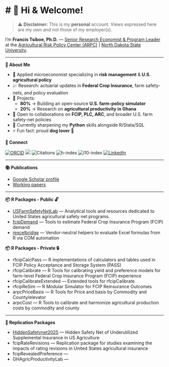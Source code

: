 \# 👋 Hi & Welcome!
================

<!-- README.md is generated from README.Rmd. Please edit that file -->

> ⚠️ **Disclaimer:** This is my **personal** account. Views expressed
> here are my own and not those of my employer(s).

I’m **Francis Tsiboe, Ph.D.** — [Senior Research Economist & Program
Leader](https://www.arpc-ndsu.com/team/francis-tsiboe) at the
[Agricultural Risk Policy Center (ARPC)](https://www.arpc-ndsu.com/) \|
[North Dakota State University](https://www.ndsu.edu/).

------------------------------------------------------------------------

**🔎 About Me**

- 🏢 Applied microeconomist specializing in **risk management** & **U.S.
  agricultural policy**  
- 📈 Research: actuarial updates in **Federal Crop Insurance**, farm
  safety-nets, and policy evaluation  
- 🔭 Projects:
  - **80%** → Building an open-source **U.S. farm-policy simulator**  
  - **20%** → Research on **agricultural productivity in Ghana**  
- 👯 Open to collaborations on **FCIP, PLC, ARC**, and broader U.S. farm
  safety-net policies  
- 🌱 Currently sharpening my **Python** skills alongside R/Stata/SQL  
- ⚡ Fun fact: proud **dog lover** 🐶

**🔗 Connect**

[![ORCID](https://img.shields.io/badge/ORCID-0000_0001_5984_1072-green)](https://orcid.org/0000-0001-5984-1072)
[![](https://img.shields.io/badge/GoogleScholar-Francis_Tsiboe-grey?style=flat-square&labelColor=4285F4&logo=googlescholar&logoColor=white)](https://scholar.google.com/citations?user=ox2t_YIAAAAJ&hl=en)
![Citations](https://img.shields.io/badge/dynamic/json?label=Citations&query=$.citations&url=https://raw.githubusercontent.com/ftsiboe/ftsiboe/main/data-raw/scholar-metrics.json)
![h-index](https://img.shields.io/badge/dynamic/json?label=h-index&query=$.h_index&url=https://raw.githubusercontent.com/ftsiboe/ftsiboe/main/data-raw/scholar-metrics.json)
![i10-index](https://img.shields.io/badge/dynamic/json?label=i10-index&query=$.i10_index&url=https://raw.githubusercontent.com/ftsiboe/ftsiboe/main/data-raw/scholar-metrics.json)
[![LinkedIn](https://img.shields.io/badge/LinkedIn-Francis_Tsiboe-0A66C2?logo=linkedin)](https://www.linkedin.com/in/francis-tsiboe-02b97248/)

------------------------------------------------------------------------

**📚 Publications**

- [Google Scholar
  profile](https://scholar.google.com/citations?user=ox2t_YIAAAAJ&hl=en)  
- [Working
  papers](https://github.com/ftsiboe/ftsiboe/wiki/My-working-papers)

------------------------------------------------------------------------

**📦 R Packages - Public 🔓**

- [USFarmSafetyNetLab](https://github.com/ftsiboe/USFarmSafetyNetLab) —
  Analytical tools and resources dedicated to United States agricultural
  safety net programs.  
- [fcipDemand](https://github.com/ftsiboe/rfcipDemand) — Tools to
  estimate Federal Crop Insurance Program (FCIP) demand  
- [rexcelbridge](https://github.com/ftsiboe/rexcelbridge) —
  Vendor-neutral helpers to evaluate Excel formulas from R via COM
  automation

**📦 R Packages - Private 🔒**

- rfcipCalcPass — R implementations of calculators and tables used in
  FCIP Policy Acceptance and Storage System (PASS)
- rfcipCalibrate — R Tools for calibrating yield and preference models
  for farm-level Federal Crop Insurance Program (FCIP) experience
- rfcipCalibrateExtended — Extended tools for rfcipCalibrate
- rfcipReSim — R Modular Simulator for FCIP Reinsurance Outcomes
- arpcPriceBasis — R Tools for Price and basis by Commodity and
  County/elevator
- arpcCost — R Tools to calibrate and harmonize agricultural production
  costs by commodity and county

------------------------------------------------------------------------

**🔁 Replication Packages**

- [HiddenSafetynet2025](https://github.com/ftsiboe/HiddenSafetynet2025)
  — Hidden Safety Net of Underutilized Supplemental Insurance in US
  Agriculture  
- fcipRateRevisions — Replication package for studies examining the
  impacts of rating revisions in United States agricultural insurance
- fcipRevealedPreference —
- GHAgricProductivityLab —

<!--
**ftsiboe/ftsiboe** is a ✨ _special_ ✨ repository because its `README.md` (this file) appears on your GitHub profile.
&#10;Here are some ideas to get you started:
&#10;![GitHub stats](https://github-readme-stats.vercel.app/api?username=ftsiboe&show_icons=true)
# Francis Tsiboe
&#10;**Senior Research Economist @ ARPC, NDSU**
&#10;- 🌱 Developing an open‑source U.S. farm policy simulator  
- 📈 Modeling actuarial updates in Federal Crop Insurance  
- 🛠️ Tech: R · Python · Stata · SQL  
- 📂 Key repos: [GH‑Agric‑Productivity‑Lab](https://github.com/ftsiboe/GH-Agric-Productivity-Lab), [FCIP‑Actuarial‑Updates](https://github.com/ftsiboe/FCIP-Actuarial-Updates)  
- 📫 francis.tsiboe@ndsu.edu · [LinkedIn](https://linkedin.com/in/francis-tsiboe) · [Twitter](https://twitter.com/ftsiboe)
&#10;
- 🔭 I’m currently working on ...
- 🌱 I’m currently learning ...
- 👯 I’m looking to collaborate on ...
- 🤔 I’m looking for help with ...
- 💬 Ask me about ...
- 📫 How to reach me: ...
- 😄 Pronouns: ...
- ⚡ Fun fact: ...
-->
